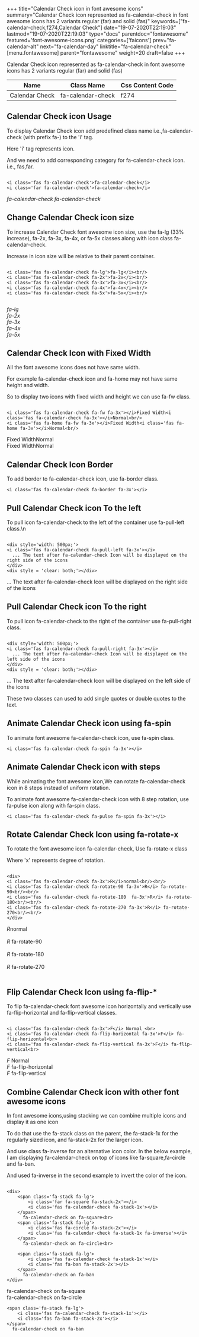 +++
title="Calendar Check icon in font awesome icons"
summary="Calendar Check icon represented as fa-calendar-check in font awesome icons has 2 variants regular (far) and solid (fas)"
keywords=["fa-calendar-check,f274,Calendar Check"]
date="19-07-2020T22:19:03"
lastmod="19-07-2020T22:19:03"
type="docs"
parentdoc="fontawesome"
featured='font-awesome-icons.png'
categories=['faicons']
prev="fa-calendar-alt"
next="fa-calendar-day"
linktitle="fa-calendar-check"
[menu.fontawesome]
parent="fontawesome"
weight=20
draft=false
+++


Calendar Check icon represented as fa-calendar-check in font awesome icons has 2 variants regular (far) and solid (fas)

<div class='table-responsive'><table class='table'><thead><tr><th>Name</th><th>Class Name</th><th>Css Content Code</th></tr></thead><tbody><tr><td>Calendar Check</td><td>fa-calendar-check</td><td>f274</td></tr></tbody></table></div>



## Calendar Check icon Usage

To display Calendar Check icon add predefined class name i.e.,fa-calendar-check (with prefix fa-) to the 'i' tag.

Here 'i' tag represents icon.

And we need to add corresponding category for fa-calendar-check icon. i.e., fas,far.


```

<i class='fas fa-calendar-check'>fa-calendar-check</i>
<i class='far fa-calendar-check'>fa-calendar-check</i>
```

<i class='fas fa-calendar-check'>fa-calendar-check</i>
<i class='far fa-calendar-check'>fa-calendar-check</i>




## Change Calendar Check icon size
To increase Calendar Check font awesome icon size, use the fa-lg (33% increase), fa-2x, fa-3x, fa-4x, or fa-5x classes along with icon class fa-calendar-check.

Increase in icon size will be relative to their parent container. 

```

<i class='fas fa-calendar-check fa-lg'>fa-lg</i><br/>
<i class='fas fa-calendar-check fa-2x'>fa-2x</i><br/>
<i class='fas fa-calendar-check fa-3x'>fa-3x</i><br/>
<i class='fas fa-calendar-check fa-4x'>fa-4x</i><br/>
<i class='fas fa-calendar-check fa-5x'>fa-5x</i><br/>
            
```

<i class='fas fa-calendar-check fa-lg'>fa-lg</i><br/>
<i class='fas fa-calendar-check fa-2x'>fa-2x</i><br/>
<i class='fas fa-calendar-check fa-3x'>fa-3x</i><br/>
<i class='fas fa-calendar-check fa-4x'>fa-4x</i><br/>
<i class='fas fa-calendar-check fa-5x'>fa-5x</i><br/>
            



## Calendar Check Icon with Fixed Width 

All the font awesome icons does not have same width.

For example fa-calendar-check icon and fa-home may not have same height and width.

So to display two icons with fixed width and height we can use fa-fw class.


```

<i class='fas fa-calendar-check fa-fw fa-3x'></i>Fixed Width<i class='fas fa-calendar-check fa-3x'></i>Normal<br/>
<i class='fas fa-home fa-fw fa-3x'></i>Fixed Width<i class='fas fa-home fa-3x'></i>Normal<br/>
```

<i class='fas fa-calendar-check fa-fw fa-3x'></i>Fixed Width<i class='fas fa-calendar-check fa-3x'></i>Normal<br/>
<i class='fas fa-home fa-fw fa-3x'></i>Fixed Width<i class='fas fa-home fa-3x'></i>Normal<br/>



## Calendar Check Icon Border 

To add border to fa-calendar-check icon, use fa-border class.


```
<i class='fas fa-calendar-check fa-border fa-3x'></i>

```
<i class='fas fa-calendar-check fa-border fa-3x'></i>





## Pull Calendar Check icon To the left

To pull icon fa-calendar-check to the left of the container use fa-pull-left class.\n

```

<div style='width: 500px;'>
<i class='fas fa-calendar-check fa-pull-left fa-3x'></i>
  ... The text after fa-calendar-check Icon will be displayed on the right side of the icons
</div>
<div style = 'clear: both;'></div>
```

<div style='width: 500px;'>
<i class='fas fa-calendar-check fa-pull-left fa-3x'></i>
  ... The text after fa-calendar-check Icon will be displayed on the right side of the icons
</div>
<div style = 'clear: both;'></div>




## Pull Calendar Check icon To the right
To pull icon fa-calendar-check to the right of the container use fa-pull-right class.

```

<div style='width: 500px;'>
<i class='fas fa-calendar-check fa-pull-right fa-3x'></i>
  ... The text after fa-calendar-check Icon will be displayed on the left side of the icons
</div>
<div style = 'clear: both;'></div>
```

<div style='width: 500px;'>
<i class='fas fa-calendar-check fa-pull-right fa-3x'></i>
  ... The text after fa-calendar-check Icon will be displayed on the left side of the icons
</div>
<div style = 'clear: both;'></div>

These two classes can used to add single quotes or double quotes to the text.


## Animate Calendar Check icon using fa-spin
To animate font awesome fa-calendar-check icon, use fa-spin class.

```
<i class='fas fa-calendar-check fa-spin fa-3x'></i>
```
<i class='fas fa-calendar-check fa-spin fa-3x'></i>




## Animate Calendar Check icon with steps
While animating the font awesome icon,We can rotate fa-calendar-check icon in 8 steps instead of uniform rotation.

To animate font awesome fa-calendar-check icon with 8 step rotation, use fa-pulse icon along with fa-spin class.


```
<i class='fas fa-calendar-check fa-pulse fa-spin fa-3x'></i>

```
<i class='fas fa-calendar-check fa-pulse fa-spin fa-3x'></i>





## Rotate Calendar Check Icon using fa-rotate-x
To rotate the font awesome icon fa-calendar-check, Use fa-rotate-x class

Where 'x' represents degree of rotation.


```

<div>
<i class='fas fa-calendar-check fa-3x'>R</i>normal<br/><br/>
<i class='fas fa-calendar-check fa-rotate-90 fa-3x'>R</i> fa-rotate-90<br/><br/> 
<i class='fas fa-calendar-check fa-rotate-180  fa-3x'>R</i> fa-rotate-180<br/><br/> 
<i class='fas fa-calendar-check fa-rotate-270 fa-3x'>R</i> fa-rotate-270<br/><br/>
</div>
```

<div>
<i class='fas fa-calendar-check fa-3x'>R</i>normal<br/><br/>
<i class='fas fa-calendar-check fa-rotate-90 fa-3x'>R</i> fa-rotate-90<br/><br/> 
<i class='fas fa-calendar-check fa-rotate-180  fa-3x'>R</i> fa-rotate-180<br/><br/> 
<i class='fas fa-calendar-check fa-rotate-270 fa-3x'>R</i> fa-rotate-270<br/><br/>
</div>




## Flip Calendar Check Icon using fa-flip-*
To flip fa-calendar-check font awesome icon horizontally and vertically use fa-flip-horizontal and fa-flip-vertical classes. 

```

<i class='fas fa-calendar-check fa-3x'>F</i> Normal <br>
<i class='fas fa-calendar-check fa-flip-horizontal fa-3x'>F</i> fa-flip-horizontal<br>
<i class='fas fa-calendar-check fa-flip-vertical fa-3x'>F</i> fa-flip-vertical<br>
```

<i class='fas fa-calendar-check fa-3x'>F</i> Normal <br>
<i class='fas fa-calendar-check fa-flip-horizontal fa-3x'>F</i> fa-flip-horizontal<br>
<i class='fas fa-calendar-check fa-flip-vertical fa-3x'>F</i> fa-flip-vertical<br>




## Combine Calendar Check icon with other font awesome icons
In font awesome icons,using stacking we can combine multiple icons and display it as one icon 

To do that use the fa-stack class on the parent, the fa-stack-1x for the regularly sized icon, and fa-stack-2x for the larger icon.

And use class fa-inverse for an alternative icon color. 
In the below example, I am displaying fa-calendar-check on top of icons like fa-square,fa-circle and fa-ban.

And used fa-inverse in the second example to invert the color of the icon.

```

<div>
    <span class='fa-stack fa-lg'>
        <i class='far fa-square fa-stack-2x'></i>
        <i class='fas fa-calendar-check fa-stack-1x'></i>
    </span>
      fa-calendar-check on fa-square<br>
    <span class='fa-stack fa-lg'>
        <i class='fas fa-circle fa-stack-2x'></i>
        <i class='fas fa-calendar-check fa-stack-1x fa-inverse'></i>
    </span>
      fa-calendar-check on fa-circle<br>

    <span class='fa-stack fa-lg'>
        <i class='fas fa-calendar-check fa-stack-1x'></i>
        <i class='fas fa-ban fa-stack-2x'></i>
    </span>
      fa-calendar-check on fa-ban
</div>
```

<div>
    <span class='fa-stack fa-lg'>
        <i class='far fa-square fa-stack-2x'></i>
        <i class='fas fa-calendar-check fa-stack-1x'></i>
    </span>
      fa-calendar-check on fa-square<br>
    <span class='fa-stack fa-lg'>
        <i class='fas fa-circle fa-stack-2x'></i>
        <i class='fas fa-calendar-check fa-stack-1x fa-inverse'></i>
    </span>
      fa-calendar-check on fa-circle<br>

    <span class='fa-stack fa-lg'>
        <i class='fas fa-calendar-check fa-stack-1x'></i>
        <i class='fas fa-ban fa-stack-2x'></i>
    </span>
      fa-calendar-check on fa-ban
</div>






